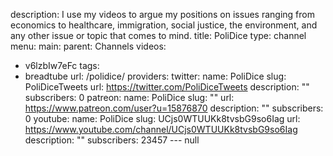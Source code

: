 description: I use my videos to argue my positions on issues ranging from economics
  to healthcare, immigration, social justice, the environment, and any other issue
  or topic that comes to mind.
title: PoliDice
type: channel
menu:
  main:
    parent: Channels
videos:
- v6lzbIw7eFc
tags:
- breadtube
url: /polidice/
providers:
  twitter:
    name: PoliDice
    slug: PoliDiceTweets
    url: https://twitter.com/PoliDiceTweets
    description: ""
    subscribers: 0
  patreon:
    name: PoliDice
    slug: ""
    url: https://www.patreon.com/user?u=15876870
    description: ""
    subscribers: 0
  youtube:
    name: PoliDice
    slug: UCjs0WTUUKk8tvsbG9so6Iag
    url: https://www.youtube.com/channel/UCjs0WTUUKk8tvsbG9so6Iag
    description: ""
    subscribers: 23457
--- null
